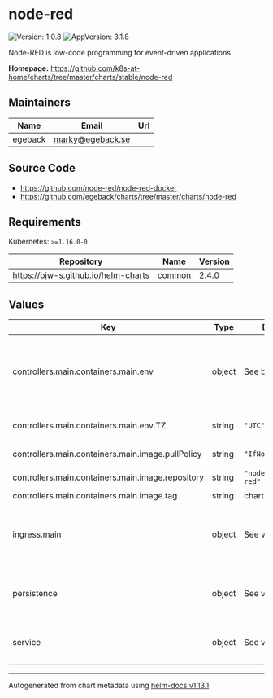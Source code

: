 # node-red

![Version: 1.0.8](https://img.shields.io/badge/Version-1.0.8-informational?style=flat-square) ![AppVersion: 3.1.8](https://img.shields.io/badge/AppVersion-3.1.8-informational?style=flat-square)

Node-RED is low-code programming for event-driven applications

**Homepage:** <https://github.com/k8s-at-home/charts/tree/master/charts/stable/node-red>

## Maintainers

| Name | Email | Url |
| ---- | ------ | --- |
| egeback | <marky@egeback.se> |  |

## Source Code

* <https://github.com/node-red/node-red-docker>
* <https://github.com/egeback/charts/tree/master/charts/node-red>

## Requirements

Kubernetes: `>=1.16.0-0`

| Repository | Name | Version |
|------------|------|---------|
| https://bjw-s.github.io/helm-charts | common | 2.4.0 |

## Values

| Key | Type | Default | Description |
|-----|------|---------|-------------|
| controllers.main.containers.main.env | object | See below | environment variables. See more environment variables in the [node-red documentation](https://node-red.org/docs). |
| controllers.main.containers.main.env.TZ | string | `"UTC"` | Set the container timezone |
| controllers.main.containers.main.image.pullPolicy | string | `"IfNotPresent"` | image pull policy |
| controllers.main.containers.main.image.repository | string | `"nodered/node-red"` | image repository |
| controllers.main.containers.main.image.tag | string | chart.appVersion | image tag |
| ingress.main | object | See values.yaml | Enable and configure ingress settings for the chart under this key. |
| persistence | object | See values.yaml | Configure persistence settings for the chart under this key. |
| service | object | See values.yaml | Configures service settings for the chart. |

----------------------------------------------
Autogenerated from chart metadata using [helm-docs v1.13.1](https://github.com/norwoodj/helm-docs/releases/v1.13.1)
